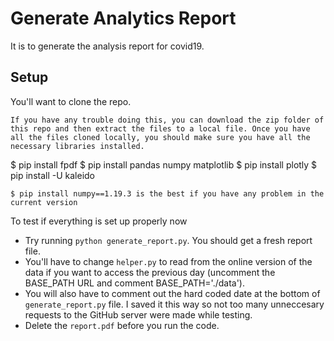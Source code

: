 # Generate Analytics Report
It is to generate the analysis report for covid19.

## Setup
You'll want to clone the repo.

```
If you have any trouble doing this, you can download the zip folder of this repo and then extract the files to a local file. Once you have all the files cloned locally, you should make sure you have all the necessary libraries installed.
```
$ pip install fpdf
$ pip install pandas numpy matplotlib
$ pip install plotly
$ pip install -U kaleido
```
$ pip install numpy==1.19.3 is the best if you have any problem in the current version
```
To test if everything is set up properly now
- Try running `python generate_report.py`. You should get a fresh report file. 
- You'll have to change `helper.py` to read from the online version of the data if you want to access the previous day (uncomment the BASE_PATH URL and comment BASE_PATH='./data'). 
- You will also have to comment out the hard coded date at the bottom of `generate_report.py` file. I saved it this way so not too many unneccesary requests to the GitHub server were made while testing.
- Delete the `report.pdf` before you run the code.